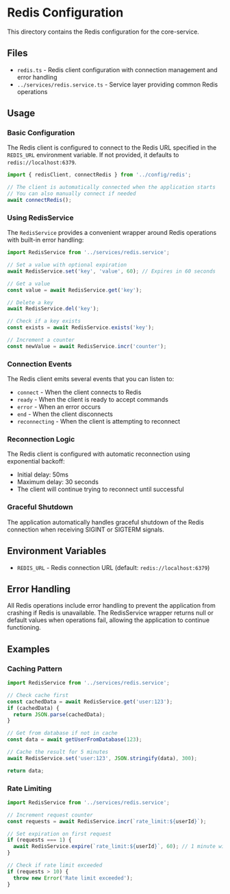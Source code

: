 # Redis Configuration

This directory contains the Redis configuration for the core-service.

## Files

- `redis.ts` - Redis client configuration with connection management and error handling
- `../services/redis.service.ts` - Service layer providing common Redis operations

## Usage

### Basic Configuration

The Redis client is configured to connect to the Redis URL specified in the `REDIS_URL` environment variable. If not provided, it defaults to `redis://localhost:6379`.

```typescript
import { redisClient, connectRedis } from '../config/redis';

// The client is automatically connected when the application starts
// You can also manually connect if needed
await connectRedis();
```

### Using RedisService

The `RedisService` provides a convenient wrapper around Redis operations with built-in error handling:

```typescript
import RedisService from '../services/redis.service';

// Set a value with optional expiration
await RedisService.set('key', 'value', 60); // Expires in 60 seconds

// Get a value
const value = await RedisService.get('key');

// Delete a key
await RedisService.del('key');

// Check if a key exists
const exists = await RedisService.exists('key');

// Increment a counter
const newValue = await RedisService.incr('counter');
```

### Connection Events

The Redis client emits several events that you can listen to:

- `connect` - When the client connects to Redis
- `ready` - When the client is ready to accept commands
- `error` - When an error occurs
- `end` - When the client disconnects
- `reconnecting` - When the client is attempting to reconnect

### Reconnection Logic

The Redis client is configured with automatic reconnection using exponential backoff:

- Initial delay: 50ms
- Maximum delay: 30 seconds
- The client will continue trying to reconnect until successful

### Graceful Shutdown

The application automatically handles graceful shutdown of the Redis connection when receiving SIGINT or SIGTERM signals.

## Environment Variables

- `REDIS_URL` - Redis connection URL (default: `redis://localhost:6379`)

## Error Handling

All Redis operations include error handling to prevent the application from crashing if Redis is unavailable. The RedisService wrapper returns null or default values when operations fail, allowing the application to continue functioning.

## Examples

### Caching Pattern

```typescript
import RedisService from '../services/redis.service';

// Check cache first
const cachedData = await RedisService.get('user:123');
if (cachedData) {
  return JSON.parse(cachedData);
}

// Get from database if not in cache
const data = await getUserFromDatabase(123);

// Cache the result for 5 minutes
await RedisService.set('user:123', JSON.stringify(data), 300);

return data;
```

### Rate Limiting

```typescript
import RedisService from '../services/redis.service';

// Increment request counter
const requests = await RedisService.incr(`rate_limit:${userId}`);

// Set expiration on first request
if (requests === 1) {
  await RedisService.expire(`rate_limit:${userId}`, 60); // 1 minute window
}

// Check if rate limit exceeded
if (requests > 10) {
  throw new Error('Rate limit exceeded');
}
```
